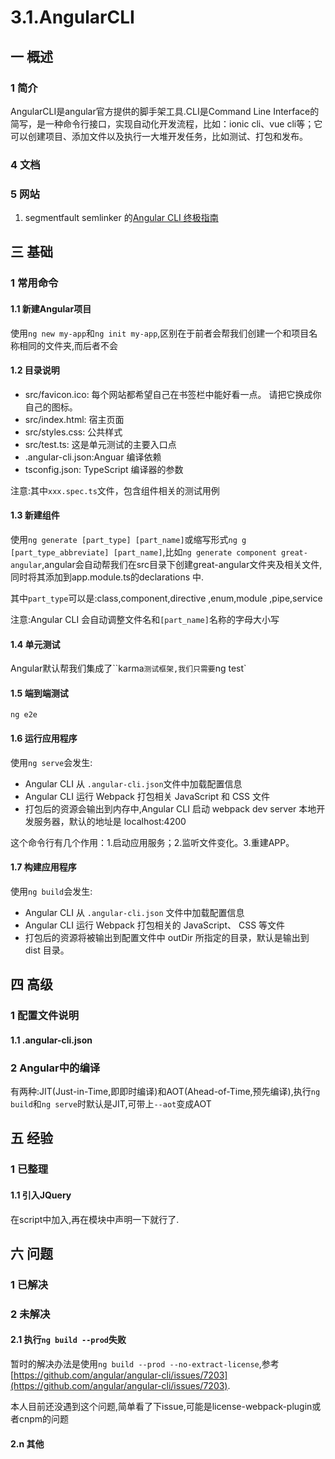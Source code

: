 # 3.1.AngularCLI

## 一 概述
### 1 简介
AngularCLI是angular官方提供的脚手架工具.CLI是Command Line Interface的简写，是一种命令行接口，实现自动化开发流程，比如：ionic cli、vue cli等；它可以创建项目、添加文件以及执行一大堆开发任务，比如测试、打包和发布。
### 4 文档
### 5 网站
1. segmentfault  semlinker 的[Angular CLI 终极指南](https://segmentfault.com/a/1190000009771946)

## 三 基础
### 1 常用命令
#### 1.1 新建Angular项目
使用`ng new my-app`和`ng init my-app`,区别在于前者会帮我们创建一个和项目名称相同的文件夹,而后者不会
#### 1.2 目录说明
- src/favicon.ico:  每个网站都希望自己在书签栏中能好看一点。 请把它换成你自己的图标。
- src/index.html:   宿主页面
- src/styles.css:   公共样式
- src/test.ts:      这是单元测试的主要入口点
- .angular-cli.json:Anguar 编译依赖
- tsconfig.json:    TypeScript 编译器的参数

注意:其中`xxx.spec.ts`文件，包含组件相关的测试用例
#### 1.3 新建组件
使用`ng generate [part_type] [part_name]`或缩写形式`ng g [part_type_abbreviate] [part_name]`,比如`ng generate component great-angular`,angular会自动帮我们在src目录下创建great-angular文件夹及相关文件,同时将其添加到app.module.ts的declarations 中.

其中`part_type`可以是:class,component,directive ,enum,module ,pipe,service 

注意:Angular CLI 会自动调整文件名和`[part_name]`名称的字母大小写
#### 1.4 单元测试
Angular默认帮我们集成了``karma`测试框架,我们只需要`ng test`

#### 1.5 端到端测试
`ng e2e`
#### 1.6 运行应用程序
使用`ng serve`会发生:
- Angular CLI 从 `.angular-cli.json`文件中加载配置信息
- Angular CLI 运行 Webpack 打包相关 JavaScript 和 CSS 文件
- 打包后的资源会输出到内存中,Angular CLI 启动 webpack dev server 本地开发服务器，默认的地址是 localhost:4200

这个命令行有几个作用：1.启动应用服务；2.监听文件变化。3.重建APP。

#### 1.7 构建应用程序
使用`ng build`会发生:
- Angular CLI 从 `.angular-cli.json` 文件中加载配置信息
- Angular CLI 运行 Webpack 打包相关的 JavaScript、 CSS 等文件
- 打包后的资源将被输出到配置文件中 outDir 所指定的目录，默认是输出到 dist 目录。

## 四 高级
### 1 配置文件说明
#### 1.1 .angular-cli.json

### 2 Angular中的编译
有两种:JIT(Just-in-Time,即即时编译)和AOT(Ahead-of-Time,预先编译),执行`ng build`和`ng serve`时默认是JIT,可带上`--aot`变成AOT

## 五 经验
### 1 已整理
#### 1.1 引入JQuery
在script中加入,再在模块中声明一下就行了.

## 六 问题
### 1 已解决

### 2 未解决
#### 2.1 执行`ng build --prod`失败
暂时的解决办法是使用`ng build --prod --no-extract-license`,参考[https://github.com/angular/angular-cli/issues/7203](https://github.com/angular/angular-cli/issues/7203).

本人目前还没遇到这个问题,简单看了下issue,可能是license-webpack-plugin或者cnpm的问题

#### 2.n 其他
